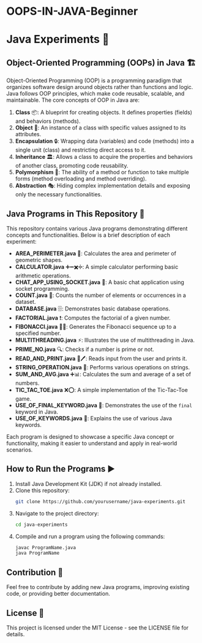 # OOPS-IN-JAVA-Beginner
# Java Experiments 🚀

## Object-Oriented Programming (OOPs) in Java 🏗️

Object-Oriented Programming (OOP) is a programming paradigm that organizes software design around objects rather than functions and logic. Java follows OOP principles, which make code reusable, scalable, and maintainable. The core concepts of OOP in Java are:

1. **Class** 📦: A blueprint for creating objects. It defines properties (fields) and behaviors (methods).
2. **Object** 🔹: An instance of a class with specific values assigned to its attributes.
3. **Encapsulation** 🔒: Wrapping data (variables) and code (methods) into a single unit (class) and restricting direct access to it.
4. **Inheritance** 🏛️: Allows a class to acquire the properties and behaviors of another class, promoting code reusability.
5. **Polymorphism** 🔀: The ability of a method or function to take multiple forms (method overloading and method overriding).
6. **Abstraction** 🎭: Hiding complex implementation details and exposing only the necessary functionalities.

## Java Programs in This Repository 📂

This repository contains various Java programs demonstrating different concepts and functionalities. Below is a brief description of each experiment:

- **AREA_PERIMETER.java** 📐: Calculates the area and perimeter of geometric shapes.
- **CALCULATOR.java** ➕➖✖️➗: A simple calculator performing basic arithmetic operations.
- **CHAT_APP_USING_SOCKET.java** 💬: A basic chat application using socket programming.
- **COUNT.java** 🔢: Counts the number of elements or occurrences in a dataset.
- **DATABASE.java** 🗄️: Demonstrates basic database operations.
- **FACTORIAL.java** ❗: Computes the factorial of a given number.
- **FIBONACCI.java** 🔢🔄: Generates the Fibonacci sequence up to a specified number.
- **MULTITHREADING.java** ⚡: Illustrates the use of multithreading in Java.
- **PRIME_NO.java** 🔍: Checks if a number is prime or not.
- **READ_AND_PRINT.java** 📖🖊️: Reads input from the user and prints it.
- **STRING_OPERATION.java** 🔡: Performs various operations on strings.
- **SUM_AND_AVG.java** ➕📊: Calculates the sum and average of a set of numbers.
- **TIC_TAC_TOE.java** ❌⭕: A simple implementation of the Tic-Tac-Toe game.
- **USE_OF_FINAL_KEYWORD.java** 🔑: Demonstrates the use of the `final` keyword in Java.
- **USE_OF_KEYWORDS.java** 📜: Explains the use of various Java keywords.

Each program is designed to showcase a specific Java concept or functionality, making it easier to understand and apply in real-world scenarios.

## How to Run the Programs ▶️

1. Install Java Development Kit (JDK) if not already installed.
2. Clone this repository:
   ```sh
   git clone https://github.com/yourusername/java-experiments.git
   ```
3. Navigate to the project directory:
   ```sh
   cd java-experiments
   ```
4. Compile and run a program using the following commands:
   ```sh
   javac ProgramName.java
   java ProgramName
   ```

## Contribution 🤝

Feel free to contribute by adding new Java programs, improving existing code, or providing better documentation.

## License 📄

This project is licensed under the MIT License - see the LICENSE file for details.
